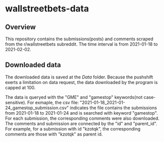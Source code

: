 # wallstreetbets-data
## Overview
This repository contains the submissions(posts) and comments scraped from the
r/wallstreetbets subreddit. The time interval is from 2021-01-18 to 2021-02-02.

## Downloaded data
The downloaded data is saved at the *Data* folder. Because the pushshift exerts 
a limitation on data request, the data downloaded by the program is capped at 100.

The data is queryed with the "GME" and "gamestop" keywords(not case-sensitive). For
exmaple, the csv file: "2021-01-18_2021-01-24_gamestop_submission.csv" indicates
the file contains the submissions from 2021-01-18 to 2021-01-24 and is searched
with keyword "gamestop". For each submission, the corresponding comments were
also downloaded. The comments and submission are connected by the "id" and
"parent_id". For example, for a submission with id "kzotqk", the corresponding
comments are those with "kzotqk" as parent id.
